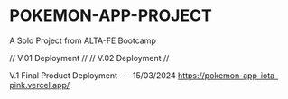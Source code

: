 # POKEMON-APP-PROJECT
A Solo Project from ALTA-FE Bootcamp

// V.01 Deployment //
// V.02 Deployment //

V.1 Final Product Deployment --- 15/03/2024
https://pokemon-app-iota-pink.vercel.app/
